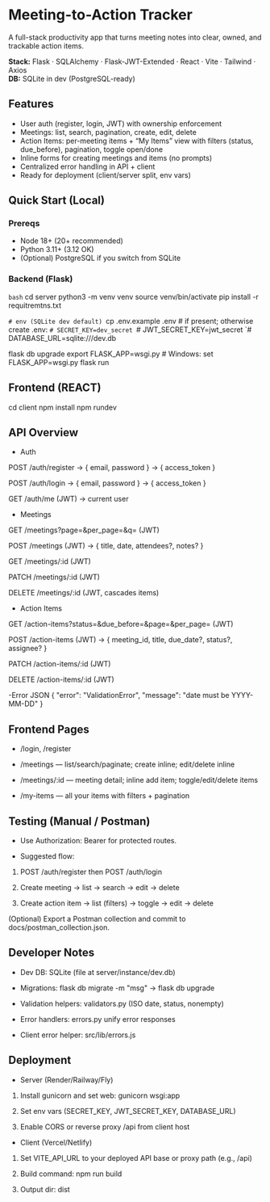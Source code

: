 # Meeting-to-Action Tracker
A full-stack productivity app that turns meeting notes into clear, owned, and trackable action items.

**Stack:** Flask · SQLAlchemy · Flask-JWT-Extended · React · Vite · Tailwind · Axios  
**DB:** SQLite in dev (PostgreSQL-ready)


## Features

- User auth (register, login, JWT) with ownership enforcement
- Meetings: list, search, pagination, create, edit, delete
- Action Items: per-meeting items + “My Items” view with filters (status, due_before), pagination, toggle open/done
- Inline forms for creating meetings and items (no prompts)
- Centralized error handling in API + client
- Ready for deployment (client/server split, env vars)


## Quick Start (Local)

### Prereqs
- Node 18+ (20+ recommended)
- Python 3.11+ (3.12 OK)
- (Optional) PostgreSQL if you switch from SQLite


### Backend (Flask)
```bash```
cd server
python3 -m venv venv
source venv/bin/activate 
pip install -r requitremtns.txt

`# env (SQLite dev default)
`cp .env.example .env  # if present; otherwise create .env:
`# SECRET_KEY=dev_secret
`# JWT_SECRET_KEY=jwt_secret
`# DATABASE_URL=sqlite:///dev.db

flask db upgrade
export FLASK_APP=wsgi.py   # Windows: set FLASK_APP=wsgi.py
flask run


## Frontend (REACT)
cd client
npm install
npm rundev

## API Overview
- Auth

POST /auth/register → { email, password } → { access_token }

POST /auth/login → { email, password } → { access_token }

GET /auth/me (JWT) → current user


- Meetings

GET /meetings?page=&per_page=&q= (JWT)

POST /meetings (JWT) → { title, date, attendees?, notes? }

GET /meetings/:id (JWT)

PATCH /meetings/:id (JWT)

DELETE /meetings/:id (JWT, cascades items)


- Action Items

GET /action-items?status=&due_before=&page=&per_page= (JWT)

POST /action-items (JWT) → { meeting_id, title, due_date?, status?, assignee? }

PATCH /action-items/:id (JWT)

DELETE /action-items/:id (JWT)

-Error JSON
{ "error": "ValidationError", "message": "date must be YYYY-MM-DD" }


## Frontend Pages
- /login, /register

- /meetings — list/search/paginate; create inline; edit/delete inline

- /meetings/:id — meeting detail; inline add item; toggle/edit/delete items

- /my-items — all your items with filters + pagination


## Testing (Manual / Postman)
- Use Authorization: Bearer <token> for protected routes.

- Suggested flow:

1. POST /auth/register then POST /auth/login

2. Create meeting → list → search → edit → delete

3. Create action item → list (filters) → toggle → edit → delete

(Optional) Export a Postman collection and commit to docs/postman_collection.json.


## Developer Notes
- Dev DB: SQLite (file at server/instance/dev.db)

- Migrations: flask db migrate -m "msg" → flask db upgrade

- Validation helpers: validators.py (ISO date, status, nonempty)

- Error handlers: errors.py unify error responses

- Client error helper: src/lib/errors.js


## Deployment
- Server (Render/Railway/Fly)

1. Install gunicorn and set web: gunicorn wsgi:app

2. Set env vars (SECRET_KEY, JWT_SECRET_KEY, DATABASE_URL)

3. Enable CORS or reverse proxy /api from client host

- Client (Vercel/Netlify)

1. Set VITE_API_URL to your deployed API base or proxy path (e.g., /api)

2. Build command: npm run build

3. Output dir: dist